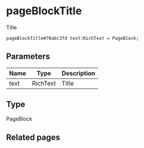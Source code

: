 # pageBlockTitle
Title

```
pageBlockTitle#70abc3fd text:RichText = PageBlock;
```

## Parameters
| Name | Type | Description |
| ---- | :----: | ----------- |
| text | RichText | Title |


## Type
PageBlock

## Related pages
